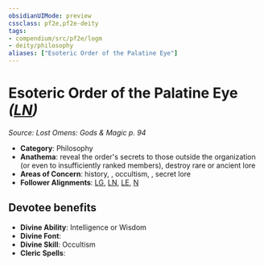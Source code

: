 ```yaml
---
obsidianUIMode: preview
cssclass: pf2e,pf2e-deity
tags:
- compendium/src/pf2e/logm
- deity/philosophy
aliases: ["Esoteric Order of the Palatine Eye"]
---
```

# Esoteric Order of the Palatine Eye *([LN](rules/traits/lawful-neutral-b1.md))*  
*Source: Lost Omens: Gods & Magic p. 94*  

- **Category**: Philosophy
- **Anathema**: reveal the order's secrets to those outside the organization (or even to insufficiently ranked members), destroy rare or ancient lore
- **Areas of Concern**: history, , occultism, , secret lore
- **Follower Alignments**: [LG](rules/traits/lawful-goo-b1.md), [LN](rules/traits/lawful-neutral-b1.md), [LE](rules/traits/lawful-evil-b1.md), [N](rules/traits/neutral-b1.md)

## Devotee benefits

- **Divine Ability**: Intelligence or Wisdom
- **Divine Font**: 
- **Divine Skill**: Occultism
- **Cleric Spells**: